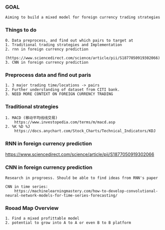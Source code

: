 ### GOAL
    Aiming to build a mixed model for foreign currency trading strategies

### Things to do
    0. Data preprocess, and find out which pairs to target at
    1. Traditional trading strategies and Implementation
    2. rnn in foreign currency prediction 
        (https://www.sciencedirect.com/science/article/pii/S1877050919302066)
    3. CNN in foreign currency prediction

### Preprocess data and find out paris

    1. 3 major trading time/locations -> pairs
    2. Further understanding of dataset from CITI bank.
    3. NEED MORE CONTEXT ON FOREIGN CURRENCY TRADING
    
### Traditional strategies
    1. MACD (移动平均线线交易)
        https://www.investopedia.com/terms/m/macd.asp
    2. %K %D %J
        https://docs.anychart.com/Stock_Charts/Technical_Indicators/KDJ
        
    
    
### RNN in foreign currency prediction
https://www.sciencedirect.com/science/article/pii/S1877050919302066


### CNN in foreign currency prediction
    Research in progroess. Should be able to find ideas from RNN's paper
    
    CNN in time series:
        https://machinelearningmastery.com/how-to-develop-convolutional-neural-network-models-for-time-series-forecasting/
    
### Rooad Map Overview
    1. Find a mixed profittable model
    2. potential to grow into A to A or even B to B platform
    



